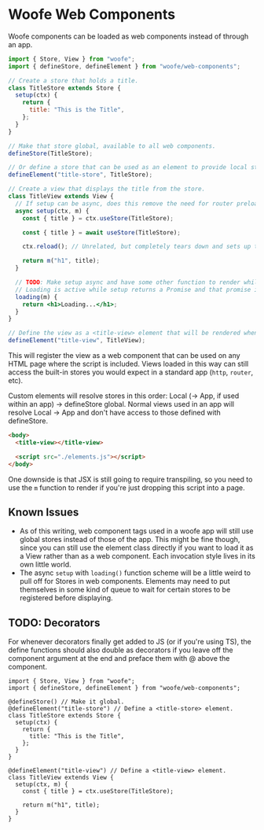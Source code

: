 # Woofe Web Components

Woofe components can be loaded as web components instead of through an app.

```jsx
import { Store, View } from "woofe";
import { defineStore, defineElement } from "woofe/web-components";

// Create a store that holds a title.
class TitleStore extends Store {
  setup(ctx) {
    return {
      title: "This is the Title",
    };
  }
}

// Make that store global, available to all web components.
defineStore(TitleStore);

// Or define a store that can be used as an element to provide local state.
defineElement("title-store", TitleStore);

// Create a view that displays the title from the store.
class TitleView extends View {
  // If setup can be async, does this remove the need for router preload?
  async setup(ctx, m) {
    const { title } = ctx.useStore(TitleStore);

    const { title } = await useStore(TitleStore);

    ctx.reload(); // Unrelated, but completely tears down and sets up the view again. Do we need this?

    return m("h1", title);
  }

  // TODO: Make setup async and have some other function to render while it's setting up.
  // Loading is active while setup returns a Promise and that promise is pending.
  loading(m) {
    return <h1>Loading...</h1>;
  }
}

// Define the view as a <title-view> element that will be rendered whenever you use that tag on the page.
defineElement("title-view", TitleView);
```

This will register the view as a web component that can be used on any HTML page where the script is included. Views loaded in this way can still access the built-in stores you would expect in a standard app (`http`, `router`, etc).

Custom elements will resolve stores in this order: Local (-> App, if used within an app) -> defineStore global.
Normal views used in an app will resolve Local -> App and don't have access to those defined with defineStore.

```html
<body>
  <title-view></title-view>

  <script src="./elements.js"></script>
</body>
```

One downside is that JSX is still going to require transpiling, so you need to use the `m` function to render if you're just dropping this script into a page.

## Known Issues

- As of this writing, web component tags used in a woofe app will still use global stores instead of those of the app. This might be fine though, since you can still use the element class directly if you want to load it as a View rather than as a web component. Each invocation style lives in its own little world.
- The async `setup` with `loading()` function scheme will be a little weird to pull off for Stores in web components. Elements may need to put themselves in some kind of queue to wait for certain stores to be registered before displaying.

## TODO: Decorators

For whenever decorators finally get added to JS (or if you're using TS), the define functions should also double as decorators if you leave off the component argument at the end and preface them with @ above the component.

```tsx
import { Store, View } from "woofe";
import { defineStore, defineElement } from "woofe/web-components";

@defineStore() // Make it global.
@defineElement("title-store") // Define a <title-store> element.
class TitleStore extends Store {
  setup(ctx) {
    return {
      title: "This is the Title",
    };
  }
}

@defineElement("title-view") // Define a <title-view> element.
class TitleView extends View {
  setup(ctx, m) {
    const { title } = ctx.useStore(TitleStore);

    return m("h1", title);
  }
}
```
